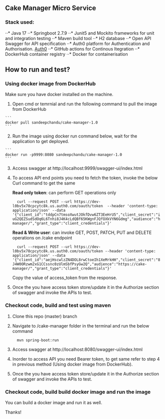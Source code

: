 ## Cake Manager Micro Service

### Stack used:
   ⋅⋅*  Java 17
   ⋅⋅*  Springboot 2.7.9
   ⋅⋅*  Junit5 and Mockito frameworks for unit and integration testing
   ⋅⋅*  Maven build tool
   ⋅⋅*  H2 database
   ⋅⋅*  Open API Swagger for API specification
   ⋅⋅*  Auth0 platform for Authentication and Authorisation. [Auth0](https://auth0.com/)
   ⋅⋅*  GitHub actions for Continous Itegration
   ⋅⋅*  DockerHub container registry
   ⋅⋅*  Docker for containerisation
   
## How to run and test?

### Using docker image from DockerHub
Make sure you have docker installed on the machine.
  1.  Open cmd or temrnial and run the following command to pull the image from DockerHub
  
    ```
    docker pull sandeepchandu/cake-manager-1.0
    ```
    
  2.  Run the image using docker run command below, wait for the application to get deployed.
  
    ```
    docker run -p9999:8080 sandeepchandu/cake-manager-1.0
    ```
    
  3.  Access swagger at http://localhost:9999/swagger-ui/index.html
  
  4.  To access API end points you need to fetch the token, invoke the below Curl command to get the same
      
        **Read only token**: can perform GET operations only
        ```
          curl --request POST --url https://dev-l0bv5x78cpcytc8k.us.auth0.com/oauth/token  --header 'content-type: application/json' --data '{"client_id":"tddpCn7tmsoXwutJOkfDvw6ZT3EeHrU5","client_secret":"iZceSFR9EX5-uG2QEZSudSdOq6L6Tnhi8J4K4cLdQBf65KWgnFJQfOXkVYN6Gdmg","audience":"https://cake-manager/","grant_type":"client_credentials"}'
        ```
        
        **Read & Write user**: can invoke GET, POST, PATCH, PUT and DELETE operations on /cake endpoint
        ```
          curl --request POST --url https://dev-l0bv5x78cpcytc8k.us.auth0.com/oauth/token --header 'content-type: application/json' --data '{"client_id":"aejHscwlzZN4DOL8rwCtoeIh1XeMrkHH","client_secret":"8F6Jz3w5elWKAdUFyLBSUJ5jGqr3T-J4W0ORzwm2xG1CCssnc0zUlmSbfPsyGw2Q","audience":"https://cake-manager/","grant_type":"client_credentials"}'
        ```
        Copy the value of access_token from the response.
  5. Once the you have access token store/update it in the Authorize section of swagger and invoke the APIs to test.
  
### Checkout code, build and test using maven
  1.  Clone this repo (master) branch
  
  2.  Navigate to /cake-manager folder in the terminal and run the below command
  
      ```
        mvn spring-boot:run
      ```
     
  3.  Access swagger at http://localhost:8080/swagger-ui/index.html
  
  4.  Inorder to access API you need Bearer token, to get same refer to step 4 in previous method (Using docker image from DockerHub).
  
  5. Once the you have access token store/update it in the Authorize section of swagger and invoke the APIs to test.


### Checkout code, build build docker image and run the image
  You can build a docker image and run it as well.
  
Thanks!
